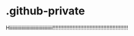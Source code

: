 # .github-private
Hiiiiiiiiiiiiiiiiiiiiiiiiiiiiiiiii!!!!!!!!!!!!!!!!!!!!!!!!!!!!!!!!!!!!!!!!!!!!!!!!!
